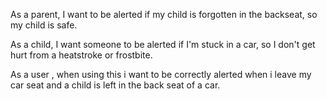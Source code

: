 As a parent, I want to be alerted if my child is forgotten in the backseat, so my child is safe.

As a child, I want someone to be alerted if I'm stuck in a car, so I don't get hurt from a heatstroke or frostbite.

As a user , when using this i want to be correctly alerted when i leave my car seat and a child is left in the back seat of a car.
